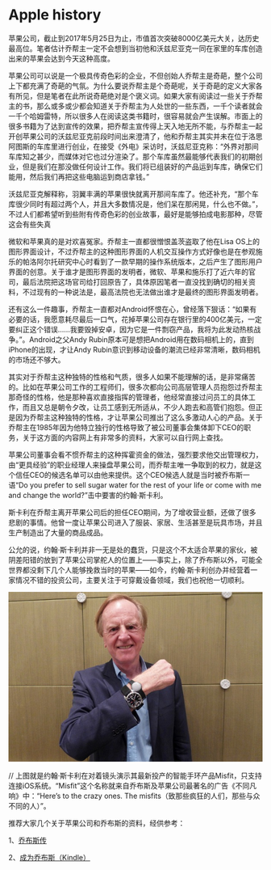 # Apple history

苹果公司，截止到2017年5月25日为止，市值首次突破8000亿美元大关，达历史最高位。笔者估计乔帮主一定不会想到当初他和沃兹尼亚克一同在家里的车库创造出来的苹果会达到今天这种高度。

苹果公司可以说是一个极具传奇色彩的企业，不但创始人乔帮主是奇葩，整个公司上下都充满了奇葩的气氛。为什么要说乔帮主是个奇葩呢，关于奇葩的定义大家各有所见，但是笔者在此所说奇葩绝对是个褒义词。如果大家有阅读过一些关于乔帮主的书，那么或多或少都会知道关于乔帮主为人处世的一些东西，一千个读者就会一千个哈姆雷特，所以很多人在阅读这类书籍时，很容易就会产生误解。市面上的很多书籍为了达到宣传的效果，把乔帮主宣传得上天入地无所不能，与乔帮主一起开创苹果公司的沃兹尼亚克前段时间出来澄清了，他和乔帮主其实并未在位于洛思阿图斯的车库里进行创业，在接受《外电》采访时，沃兹尼亚克称：“外界对那间车库知之甚少，而媒体对它也过分渲染了。那个车库虽然最能够代表我们的初期创业，但是我们在那没做任何设计工作。我们将已组装好的产品运到车库，确保它们能用，然后我们再把这些电脑运到商店拿钱。”

沃兹尼亚克解释称，羽翼丰满的苹果很快就离开那间车库了。他还补充，“那个车库很少同时有超过两个人，并且大多数情况是，他们呆在那闲晃，什么也不做。”，不过人们都希望听到些附有传奇色彩的创业故事，最好是能够拍成电影那种，尽管这会有些失真

微软和苹果真的是对欢喜冤家。乔帮主一直都很憎恨盖茨盗取了他在Lisa OS上的图形界面设计，不过乔帮主的这种图形界面的人机交互操作方式好像也是在参观施乐的帕洛阿尔托研究中心时看到了一款早期的操作系统版本，之后产生了图形用户界面的创意。关于谁才是图形界面的发明者，微软、苹果和施乐打了近六年的官司，最后法院把这场官司给打回原告了，具体原因笔者一直没找到确切的相关资料，不过现有的一种说法是，最高法院也无法做出谁才是最终的图形界面发明者。

还有这么一件趣事，乔帮主一直都对Android怀恨在心，曾经落下狠话：“如果有必要的话，我愿意耗尽最后一口气，花掉苹果公司存在银行里的400亿美元，一定要纠正这个错误……我要毁掉安卓，因为它是一件剽窃产品，我将为此发动热核战争。”。Android之父Andy Rubin原本可是想把Android用在数码相机上的，直到iPhone的出现，才让Andy Rubin意识到移动设备的潮流已经非常清晰，数码相机的市场还不够大。

其实对于乔帮主这种独特的性格和气质，很多人如果不能理解的话，是非常痛苦的。比如在苹果公司工作的工程师们，很多次都向公司高层管理人员抱怨过乔帮主那奇怪的性格，他是那种喜欢直接指挥的管理者，他经常直接过问员工的具体工作，而且又总是朝令夕改，让员工感到无所适从，不少人跑去和高管们抱怨。但正是因为乔帮主这种独特的性格，才让苹果公司推出了这么多激动人心的产品。关于乔帮主在1985年因为他特立独行的性格导致了被公司董事会集体卸下CEO的职务，关于这方面的内容网上有非常多的资料，大家可以自行网上查找。

苹果公司董事会看不惯乔帮主的这种挥霍资金的做法，强烈要求他交出管理权力，由“更具经验”的职业经理人来操盘苹果公司，而乔帮主唯一争取到的权力，就是这个信任CEO的候选名单可以由他来提供。这个CEO候选人就是当时被乔布斯一语“Do you prefer to sell sugar water for the rest of your life or come with me and change the world?”击中要害的约翰·斯卡利。

斯卡利在乔帮主离开苹果公司后的担任CEO期间，为了增收营业额，还做了很多悲剧的事情。他曾一度让苹果公司进入了服装、家居、生活甚至是玩具市场，并且生产制造出了大量的商品成品。

公允的说，约翰·斯卡利并非一无是处的蠢货，只是这个不太适合苹果的家伙，被阴差阳错的放到了苹果公司掌舵人的位置上——事实上，除了乔布斯以外，可能全世界都没剩下几个人能够挽救当时的苹果——如今，约翰·斯卡利创办并经营着一家情况不错的投资公司，主要关注于可穿戴设备领域，我们也祝他一切顺利。

![](/assets/斯卡利.jpg)

// 上图就是约翰·斯卡利在对着镜头演示其最新投产的智能手环产品Misfit，只支持连接iOS系统。“Misfit”这个名称就来自乔布斯及苹果公司最著名的广告《不同凡响》中：“Here’s to the crazy ones. The misfits（致那些疯狂的人们，那些与众不同的人）”。

推荐大家几个关于苹果公司和乔布斯的资料，经供参考：

1、[乔布斯传](http://list.youku.com/show/id_z1eaf3b7c404c11e2b16f.html?tpa=dW5pb25faWQ9MTAzNzUzXzEwMDAwMV8wMV8wMQ)

2、[成为乔布斯（Kindle）](http://pan.baidu.com/s/1jIKEM7k)

